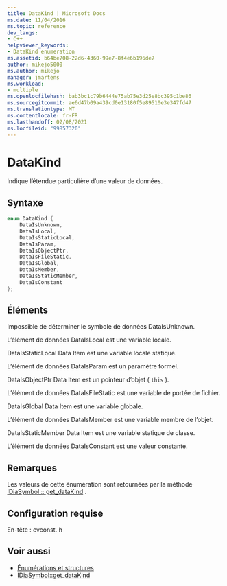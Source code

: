 ```yaml
---
title: DataKind | Microsoft Docs
ms.date: 11/04/2016
ms.topic: reference
dev_langs:
- C++
helpviewer_keywords:
- DataKind enumeration
ms.assetid: b64be708-22d6-4360-99e7-8f4e6b196de7
author: mikejo5000
ms.author: mikejo
manager: jmartens
ms.workload:
- multiple
ms.openlocfilehash: bab3bc1c79b6444e75ab75e3d25e8bc395c1be86
ms.sourcegitcommit: ae6d47b09a439cd0e13180f5e89510e3e347fd47
ms.translationtype: MT
ms.contentlocale: fr-FR
ms.lasthandoff: 02/08/2021
ms.locfileid: "99857320"
---
```

# <a name="datakind"></a>DataKind
Indique l’étendue particulière d’une valeur de données.

## <a name="syntax"></a>Syntaxe

```C++
enum DataKind {
    DataIsUnknown,
    DataIsLocal,
    DataIsStaticLocal,
    DataIsParam,
    DataIsObjectPtr,
    DataIsFileStatic,
    DataIsGlobal,
    DataIsMember,
    DataIsStaticMember,
    DataIsConstant
};
```

## <a name="elements"></a>Éléments
Impossible de déterminer le symbole de données DataIsUnknown.

L’élément de données DataIsLocal est une variable locale.

DataIsStaticLocal Data Item est une variable locale statique.

L’élément de données DataIsParam est un paramètre formel.

DataIsObjectPtr Data Item est un pointeur d’objet ( `this` ).

L’élément de données DataIsFileStatic est une variable de portée de fichier.

DataIsGlobal Data Item est une variable globale.

L’élément de données DataIsMember est une variable membre de l’objet.

DataIsStaticMember Data Item est une variable statique de classe.

L’élément de données DataIsConstant est une valeur constante.

## <a name="remarks"></a>Remarques
Les valeurs de cette énumération sont retournées par la méthode [IDiaSymbol :: get_dataKind](../../debugger/debug-interface-access/idiasymbol-get-datakind.md) .

## <a name="requirements"></a>Configuration requise
En-tête : cvconst. h

## <a name="see-also"></a>Voir aussi
- [Énumérations et structures](../../debugger/debug-interface-access/enumerations-and-structures.md)
- [IDiaSymbol::get_dataKind](../../debugger/debug-interface-access/idiasymbol-get-datakind.md)

